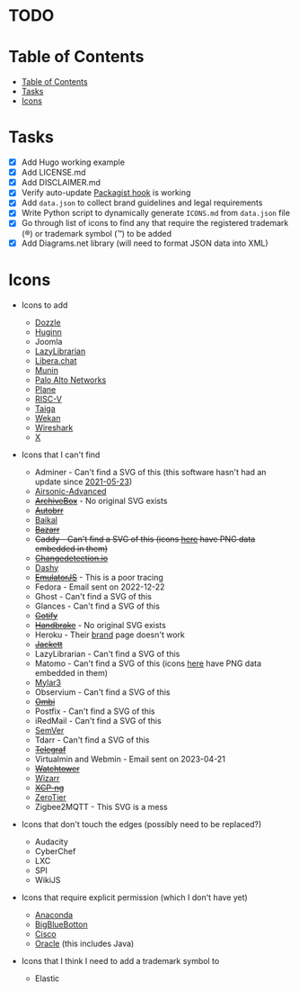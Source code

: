 # TODO

# Table of Contents
- [Table of Contents](#table-of-contents)
- [Tasks](#tasks)
- [Icons](#icons)

# Tasks
- [x] Add Hugo working example
- [x] Add LICENSE.md
- [x] Add DISCLAIMER.md
- [x] Verify auto-update [Packagist hook](https://packagist.org/about#how-to-update-packages) is working
- [x] Add `data.json` to collect brand guidelines and legal requirements
- [x] Write Python script to dynamically generate `ICONS.md` from `data.json` file
- [x] Go through list of icons to find any that require the registered trademark (®) or trademark symbol (™) to be added
- [x] Add Diagrams.net library (will need to format JSON data into XML)

# Icons
- Icons to add
  - [Dozzle](https://github.com/amir20/dozzle/blob/master/assets/favicon.svg)
  - [Huginn](https://github.com/huginn/huginn/blob/master/media/huginn-icon.svg)
  - Joomla
  - [LazyLibrarian](https://lazylibrarian.gitlab.io/)
  - [Libera.chat](https://libera.chat/)
  - [Munin](https://github.com/munin-monitoring/munin/blob/master/web/static/img/logo-h.svg)
  - [Palo Alto Networks](https://www.paloaltonetworks.com/company/brand)
  - [Plane](https://github.com/makeplane/plane/blob/develop/apps/app/public/plane-logos/black-horizontal-with-blue-logo.svg)
  - [RISC-V](https://riscv.org/about/risc-v-branding-guidelines/)
  - [Taiga](https://github.com/kaleidos-ventures/taiga-front/blob/main/app/svg/logo-color.svg)
  - [Wekan](https://github.com/wekan/wekan/blob/master/public/svg-etc/wekan-logo-512.svg)
  - [Wireshark](https://gitlab.com/wireshark/wireshark/-/blob/master/resources/wslogo.svg)
  - [X](https://about.twitter.com/en/who-we-are/brand-toolkit)

- Icons that I can't find
  - Adminer - Can't find a SVG of this (this software hasn't had an update since [2021-05-23](https://github.com/vrana/adminer/commit/88647b93e467210f270340e758af6771e2c5638a))
  - [Airsonic-Advanced](https://github.com/airsonic-advanced/airsonic-advanced/issues/979)
  - ~~[ArchiveBox](https://github.com/ArchiveBox/ArchiveBox/issues/1137)~~ - No original SVG exists
  - ~~[Autobrr](https://github.com/autobrr/autobrr/issues/834)~~
  - [Baikal](https://github.com/sabre-io/Baikal/issues/1143)
  - ~~[Bazarr](https://github.com/morpheus65535/bazarr/issues/2020)~~
  - ~~Caddy - Can't find a SVG of this (icons [here](https://github.com/caddyserver/website/tree/master/src/resources/images) have PNG data embedded in them)~~
  - ~~[Changedetection.io](https://github.com/dgtlmoon/changedetection.io/issues/1527)~~
  - [Dashy](https://github.com/Lissy93/dashy/issues/1202)
  - ~~[EmulatorJS](https://github.com/EmulatorJS/EmulatorJS/issues/506)~~ - This is a poor tracing
  - Fedora - Email sent on 2022-12-22
  - Ghost - Can't find a SVG of this
  - Glances - Can't find a SVG of this
  - ~~[Gotify](https://github.com/gotify/website/issues/67)~~
  - ~~[Handbrake](https://github.com/HandBrake/HandBrake/issues/4749)~~ - No original SVG exists
  - Heroku - Their [brand](https://brand.heroku.com/) page doesn't work
  - ~~[Jackett](https://github.com/Jackett/Jackett/issues/13789)~~
  - LazyLibrarian - Can't find a SVG of this
  - Matomo - Can't find a SVG of this (icons [here](https://matomo.org/trademark/) have PNG data embedded in them)
  - [Mylar3](https://github.com/mylar3/mylar3/issues/1358)
  - Observium - Can't find a SVG of this
  - ~~[Ombi](https://github.com/Ombi-app/Ombi/issues/4834)~~
  - Postfix - Can't find a SVG of this
  - iRedMail - Can't find a SVG of this
  - [SemVer](https://github.com/semver/semver.org/issues/399)
  - Tdarr - Can't find a SVG of this
  - ~~[Telegraf](https://github.com/influxdata/telegraf/issues/12327)~~
  - Virtualmin and Webmin - Email sent on 2023-04-21
  - ~~[Watchtower](https://github.com/containrrr/watchtower/issues/1510)~~
  - [Wizarr](https://github.com/Wizarrrr/wizarr/issues/139)
  - ~~[XCP-ng](https://github.com/xcp-ng/xcp/issues/583)~~
  - [ZeroTier](https://github.com/zerotier/docs/issues/50)
  - Zigbee2MQTT - This SVG is a mess

- Icons that don't touch the edges (possibly need to be replaced?)
  - Audacity
  - CyberChef
  - LXC
  - SPI
  - WikiJS

- Icons that require explicit permission (which I don't have yet)
  - [Anaconda](https://legal.anaconda.com/policies/en/?name=additional-policies-terms#anaconda-trademark-brand-guidelines)
  - [BigBlueBotton](https://bigbluebutton.org/trademark/)
  - [Cisco](https://www.cisco.com/c/en/us/about/brand-center/logo-usage-guidelines.html)
  - [Oracle](https://www.oracle.com/legal/logos.html) (this includes Java)

- Icons that I think I need to add a trademark symbol to
  - Elastic
